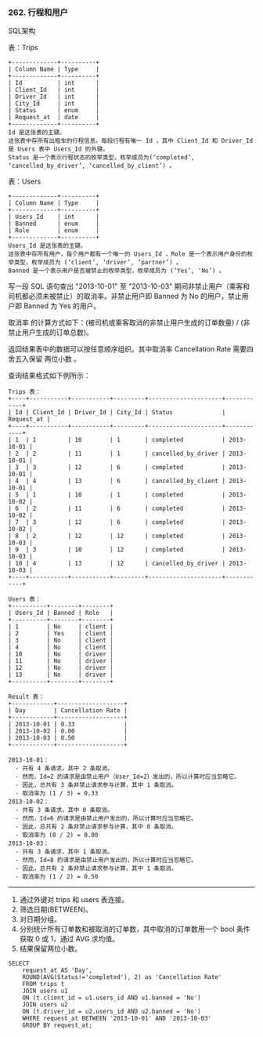 ### 262. 行程和用户

SQL架构

表：Trips

    +-------------+----------+
    | Column Name | Type     |
    +-------------+----------+
    | Id          | int      |
    | Client_Id   | int      |
    | Driver_Id   | int      |
    | City_Id     | int      |
    | Status      | enum     |
    | Request_at  | date     |     
    +-------------+----------+
    Id 是这张表的主键。
    这张表中存所有出租车的行程信息。每段行程有唯一 Id ，其中 Client_Id 和 Driver_Id 是 Users 表中 Users_Id 的外键。
    Status 是一个表示行程状态的枚举类型，枚举成员为(‘completed’, ‘cancelled_by_driver’, ‘cancelled_by_client’) 。

表：Users

    +-------------+----------+
    | Column Name | Type     |
    +-------------+----------+
    | Users_Id    | int      |
    | Banned      | enum     |
    | Role        | enum     |
    +-------------+----------+
    Users_Id 是这张表的主键。
    这张表中存所有用户，每个用户都有一个唯一的 Users_Id ，Role 是一个表示用户身份的枚举类型，枚举成员为 (‘client’, ‘driver’, ‘partner’) 。
    Banned 是一个表示用户是否被禁止的枚举类型，枚举成员为 (‘Yes’, ‘No’) 。

写一段 SQL 语句查出 "2013-10-01" 至 "2013-10-03" 期间非禁止用户（乘客和司机都必须未被禁止）的取消率。非禁止用户即 Banned 为 No 的用户，禁止用户即 Banned 为 Yes 的用户。

取消率 的计算方式如下：(被司机或乘客取消的非禁止用户生成的订单数量) / (非禁止用户生成的订单总数)。

返回结果表中的数据可以按任意顺序组织。其中取消率 Cancellation Rate 需要四舍五入保留 两位小数 。


查询结果格式如下例所示：

    Trips 表：
    +----+-----------+-----------+---------+---------------------+------------+
    | Id | Client_Id | Driver_Id | City_Id | Status              | Request_at |
    +----+-----------+-----------+---------+---------------------+------------+
    | 1  | 1         | 10        | 1       | completed           | 2013-10-01 |
    | 2  | 2         | 11        | 1       | cancelled_by_driver | 2013-10-01 |
    | 3  | 3         | 12        | 6       | completed           | 2013-10-01 |
    | 4  | 4         | 13        | 6       | cancelled_by_client | 2013-10-01 |
    | 5  | 1         | 10        | 1       | completed           | 2013-10-02 |
    | 6  | 2         | 11        | 6       | completed           | 2013-10-02 |
    | 7  | 3         | 12        | 6       | completed           | 2013-10-02 |
    | 8  | 2         | 12        | 12      | completed           | 2013-10-03 |
    | 9  | 3         | 10        | 12      | completed           | 2013-10-03 |
    | 10 | 4         | 13        | 12      | cancelled_by_driver | 2013-10-03 |
    +----+-----------+-----------+---------+---------------------+------------+

    Users 表：
    +----------+--------+--------+
    | Users_Id | Banned | Role   |
    +----------+--------+--------+
    | 1        | No     | client |
    | 2        | Yes    | client |
    | 3        | No     | client |
    | 4        | No     | client |
    | 10       | No     | driver |
    | 11       | No     | driver |
    | 12       | No     | driver |
    | 13       | No     | driver |
    +----------+--------+--------+
    
    Result 表：
    +------------+-------------------+
    | Day        | Cancellation Rate |
    +------------+-------------------+
    | 2013-10-01 | 0.33              |
    | 2013-10-02 | 0.00              |
    | 2013-10-03 | 0.50              |
    +------------+-------------------+
    
    2013-10-01：
      - 共有 4 条请求，其中 2 条取消。
      - 然而，Id=2 的请求是由禁止用户（User_Id=2）发出的，所以计算时应当忽略它。
      - 因此，总共有 3 条非禁止请求参与计算，其中 1 条取消。
      - 取消率为 (1 / 3) = 0.33
    2013-10-02：
      - 共有 3 条请求，其中 0 条取消。
      - 然而，Id=6 的请求是由禁止用户发出的，所以计算时应当忽略它。
      - 因此，总共有 2 条非禁止请求参与计算，其中 0 条取消。
      - 取消率为 (0 / 2) = 0.00
    2013-10-03：
      - 共有 3 条请求，其中 1 条取消。
      - 然而，Id=8 的请求是由禁止用户发出的，所以计算时应当忽略它。
      - 因此，总共有 2 条非禁止请求参与计算，其中 1 条取消。
      - 取消率为 (1 / 2) = 0.50

***
1. 通过外键对 trips 和 users 表连接。
2. 筛选日期(BETWEEN)。
3. 对日期分组。
4. 分别统计所有订单数和被取消的订单数，其中取消的订单数用一个 bool 条件获取 0 或 1，通过 AVG 求均值。
5. 结果保留两位小数。
```
SELECT
    request_at AS 'Day', 
    ROUND(AVG(Status!='completed'), 2) as 'Cancellation Rate'
    FROM trips t 
    JOIN users u1 
    ON (t.client_id = u1.users_id AND u1.banned = 'No')
    JOIN users u2 
    ON (t.driver_id = u2.users_id AND u2.banned = 'No')
    WHERE request_at BETWEEN '2013-10-01' AND '2013-10-03'
    GROUP BY request_at;
```
